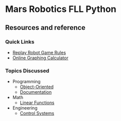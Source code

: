# Mars Robotics FLL Python

## Resources and reference

### Quick Links

* [Replay Robot Game Rules](https://firstinspiresst01.blob.core.windows.net/first-game-changers/fll-challenge/FLL-Challenge-RGR-Final.pdf)
* [Online Graphing Calculator](https://www.desmos.com/calculator)

### Topics Discussed

* Programming
  * [Object-Oriented](./programming/object-oriented)
  * [Documentation](./programming/documentation)
* Math
  * [Linear Functions](./math/linear-functions)
* Engineering
  * [Control Systems](./engineering/control-systems)